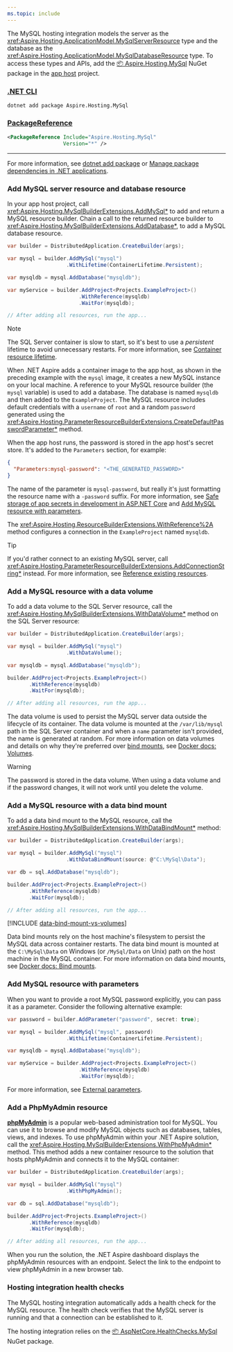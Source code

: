 ```yaml
---
ms.topic: include
---
```


The MySQL hosting integration models the server as the <xref:Aspire.Hosting.ApplicationModel.MySqlServerResource> type and the database as the <xref:Aspire.Hosting.ApplicationModel.MySqlDatabaseResource> type. To access these types and APIs, add the [📦 Aspire.Hosting.MySql](https://www.nuget.org/packages/Aspire.Hosting.MySql) NuGet package in the [app host](xref:dotnet/aspire/app-host) project.

### [.NET CLI](#tab/dotnet-cli)

```dotnetcli
dotnet add package Aspire.Hosting.MySql
```

### [PackageReference](#tab/package-reference)

```xml
<PackageReference Include="Aspire.Hosting.MySql"
                  Version="*" />
```

---

For more information, see [dotnet add package](/dotnet/core/tools/dotnet-add-package) or [Manage package dependencies in .NET applications](/dotnet/core/tools/dependencies).

### Add MySQL server resource and database resource

In your app host project, call <xref:Aspire.Hosting.MySqlBuilderExtensions.AddMySql*> to add and return a MySQL resource builder. Chain a call to the returned resource builder to <xref:Aspire.Hosting.MySqlBuilderExtensions.AddDatabase*>, to add a MySQL database resource.

```csharp
var builder = DistributedApplication.CreateBuilder(args);

var mysql = builder.AddMySql("mysql")
                   .WithLifetime(ContainerLifetime.Persistent);

var mysqldb = mysql.AddDatabase("mysqldb");

var myService = builder.AddProject<Projects.ExampleProject>()
                       .WithReference(mysqldb)
                       .WaitFor(mysqldb);

// After adding all resources, run the app...
```

> [!NOTE]
> The SQL Server container is slow to start, so it's best to use a _persistent_ lifetime to avoid unnecessary restarts. For more information, see [Container resource lifetime](../../fundamentals/orchestrate-resources.md#container-resource-lifetime).

When .NET Aspire adds a container image to the app host, as shown in the preceding example with the `mysql` image, it creates a new MySQL instance on your local machine. A reference to your MySQL resource builder (the `mysql` variable) is used to add a database. The database is named `mysqldb` and then added to the `ExampleProject`. The MySQL resource includes default credentials with a `username` of `root` and a random `password` generated using the <xref:Aspire.Hosting.ParameterResourceBuilderExtensions.CreateDefaultPasswordParameter*> method.

When the app host runs, the password is stored in the app host's secret store. It's added to the `Parameters` section, for example:

```json
{
  "Parameters:mysql-password": "<THE_GENERATED_PASSWORD>"
}
```

The name of the parameter is `mysql-password`, but really it's just formatting the resource name with a `-password` suffix. For more information, see [Safe storage of app secrets in development in ASP.NET Core](/aspnet/core/security/app-secrets) and [Add MySQL resource with parameters](#add-mysql-resource-with-parameters).

The <xref:Aspire.Hosting.ResourceBuilderExtensions.WithReference%2A> method configures a connection in the `ExampleProject` named `mysqldb`.

> [!TIP]
> If you'd rather connect to an existing MySQL server, call <xref:Aspire.Hosting.ParameterResourceBuilderExtensions.AddConnectionString*> instead. For more information, see [Reference existing resources](../../fundamentals/app-host-overview.md#reference-existing-resources).

### Add a MySQL resource with a data volume

To add a data volume to the SQL Server resource, call the <xref:Aspire.Hosting.MySqlBuilderExtensions.WithDataVolume*> method on the SQL Server resource:

```csharp
var builder = DistributedApplication.CreateBuilder(args);

var mysql = builder.AddMySql("mysql")
                   .WithDataVolume();

var mysqldb = mysql.AddDatabase("mysqldb");

builder.AddProject<Projects.ExampleProject>()
       .WithReference(mysqldb)
       .WaitFor(mysqldb);

// After adding all resources, run the app...
```

The data volume is used to persist the MySQL server data outside the lifecycle of its container. The data volume is mounted at the `/var/lib/mysql` path in the SQL Server container and when a `name` parameter isn't provided, the name is generated at random. For more information on data volumes and details on why they're preferred over [bind mounts](#add-a-mysql-resource-with-a-data-bind-mount), see [Docker docs: Volumes](https://docs.docker.com/engine/storage/volumes).

> [!WARNING]
> The password is stored in the data volume. When using a data volume and if the password changes, it will not work until you delete the volume.

### Add a MySQL resource with a data bind mount

To add a data bind mount to the MySQL resource, call the <xref:Aspire.Hosting.MySqlBuilderExtensions.WithDataBindMount*> method:

```csharp
var builder = DistributedApplication.CreateBuilder(args);

var mysql = builder.AddMySql("mysql")
                   .WithDataBindMount(source: @"C:\MySql\Data");

var db = sql.AddDatabase("mysqldb");

builder.AddProject<Projects.ExampleProject>()
       .WithReference(mysqldb)
       .WaitFor(mysqldb);

// After adding all resources, run the app...
```

[!INCLUDE [data-bind-mount-vs-volumes](../../includes/data-bind-mount-vs-volumes.md)]

Data bind mounts rely on the host machine's filesystem to persist the MySQL data across container restarts. The data bind mount is mounted at the `C:\MySql\Data` on Windows (or `/MySql/Data` on Unix) path on the host machine in the MySQL container. For more information on data bind mounts, see [Docker docs: Bind mounts](https://docs.docker.com/engine/storage/bind-mounts).

### Add MySQL resource with parameters

When you want to provide a root MySQL password explicitly, you can pass it as a parameter. Consider the following alternative example:

```csharp
var password = builder.AddParameter("password", secret: true);

var mysql = builder.AddMySql("mysql", password)
                   .WithLifetime(ContainerLifetime.Persistent);

var mysqldb = mysql.AddDatabase("mysqldb");

var myService = builder.AddProject<Projects.ExampleProject>()
                       .WithReference(mysqldb)
                       .WaitFor(mysqldb);
```

For more information, see [External parameters](../../fundamentals/external-parameters.md).

### Add a PhpMyAdmin resource

[**phpMyAdmin**](https://www.phpmyadmin.net/) is a popular web-based administration tool for MySQL. You can use it to browse and modify MySQL objects such as databases, tables, views, and indexes. To use phpMyAdmin within your .NET Aspire solution, call the <xref:Aspire.Hosting.MySqlBuilderExtensions.WithPhpMyAdmin*> method. This method adds a new container resource to the solution that hosts phpMyAdmin and connects it to the MySQL container:

```csharp
var builder = DistributedApplication.CreateBuilder(args);

var mysql = builder.AddMySql("mysql")
                   .WithPhpMyAdmin();

var db = sql.AddDatabase("mysqldb");

builder.AddProject<Projects.ExampleProject>()
       .WithReference(mysqldb)
       .WaitFor(mysqldb);

// After adding all resources, run the app...

```

When you run the solution, the .NET Aspire dashboard displays the phpMyAdmin resources with an endpoint. Select the link to the endpoint to view phpMyAdmin in a new browser tab.

### Hosting integration health checks

The MySQL hosting integration automatically adds a health check for the MySQL resource. The health check verifies that the MySQL server is running and that a connection can be established to it.

The hosting integration relies on the [📦 AspNetCore.HealthChecks.MySql](https://www.nuget.org/packages/AspNetCore.HealthChecks.MySql) NuGet package.

